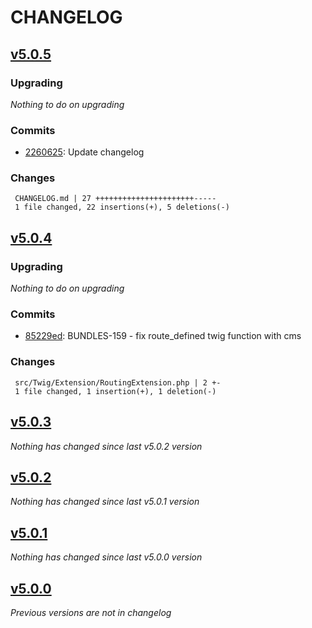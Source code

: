 # CHANGELOG

## [v5.0.5](https://github.com/softspring/twig-extra-bundle/releases/tag/v5.0.5)

### Upgrading

*Nothing to do on upgrading*

### Commits

- [2260625](https://github.com/softspring/twig-extra-bundle/commit/22606252696f7e799cb68ee8aa3a0d54633d0c86): Update changelog

### Changes

```
 CHANGELOG.md | 27 ++++++++++++++++++++++-----
 1 file changed, 22 insertions(+), 5 deletions(-)
```

## [v5.0.4](https://github.com/softspring/twig-extra-bundle/releases/tag/v5.0.4)

### Upgrading

*Nothing to do on upgrading*

### Commits

- [85229ed](https://github.com/softspring/twig-extra-bundle/commit/85229edc51ad9de96c00e83651c8a05f438356aa): BUNDLES-159 - fix route_defined twig function with cms

### Changes

```
 src/Twig/Extension/RoutingExtension.php | 2 +-
 1 file changed, 1 insertion(+), 1 deletion(-)
```

## [v5.0.3](https://github.com/softspring/twig-extra-bundle/releases/tag/v5.0.3)

*Nothing has changed since last v5.0.2 version*

## [v5.0.2](https://github.com/softspring/twig-extra-bundle/releases/tag/v5.0.2)

*Nothing has changed since last v5.0.1 version*

## [v5.0.1](https://github.com/softspring/twig-extra-bundle/releases/tag/v5.0.1)

*Nothing has changed since last v5.0.0 version*

## [v5.0.0](https://github.com/softspring/twig-extra-bundle/releases/tag/v5.0.0)

*Previous versions are not in changelog*
